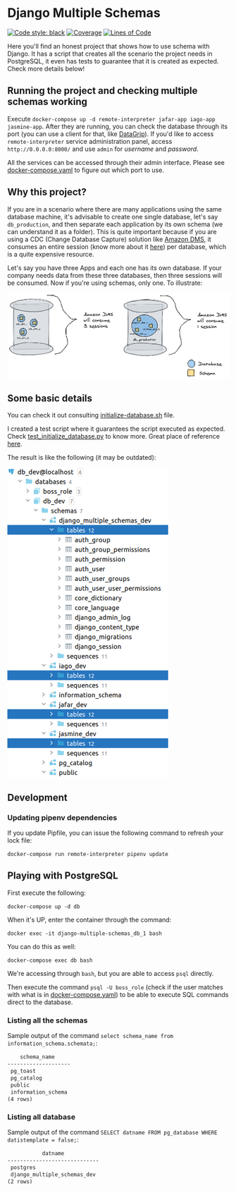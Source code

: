 # Django Multiple Schemas

[![Code style: black](https://img.shields.io/badge/code%20style-black-000000.svg)](https://github.com/psf/black)
[![Coverage](https://sonarcloud.io/api/project_badges/measure?project=willianantunes_django-multiple-schemas&metric=coverage)](https://sonarcloud.io/dashboard?id=willianantunes_django-multiple-schemas)
[![Lines of Code](https://sonarcloud.io/api/project_badges/measure?project=willianantunes_django-multiple-schemas&metric=ncloc)](https://sonarcloud.io/dashboard?id=willianantunes_django-multiple-schemas)

Here you'll find an honest project that shows how to use schema with Django. It has a script that creates all the scenario the project needs in PostgreSQL, it even has tests to guarantee that it is created as expected. Check more details below!

## Running the project and checking multiple schemas working

Execute `docker-compose up -d remote-interpreter jafar-app iago-app jasmine-app`. After they are running, you can check the database through its port (you can use a client for that, like [DataGrip](https://www.jetbrains.com/datagrip/)). If you'd like to access `remote-interpreter` service administration panel, access `http://0.0.0.0:8000/` and use `admin` for _username_ and _password_.

All the services can be accessed through their admin interface. Please see [docker-compose.yaml](./docker-compose.yaml) to figure out which port to use.

## Why this project?

If you are in a scenario where there are many applications using the same database machine, it's advisable to create one single database, let's say `db_production`, and then separate each application by its own schema (we can understand it as a folder). This is quite important because if you are using a CDC (Change Database Capture) solution like [Amazon DMS](https://aws.amazon.com/dms/), it consumes an entire session (know more about it [here](https://aws.amazon.com/blogs/database/analyzing-amazon-rds-database-workload-with-performance-insights/)) per database, which is a quite expensive resource. 

Let's say you have three Apps and each one has its own database. If your company needs data from these three databases, then three sessions will be consumed. Now if you're using schemas, only one. To illustrate:

![An image which shows all the database's objects](./docs/database-vs-schemas.png "All schemas/folders created")

## Some basic details

You can check it out consulting [initialize-database.sh](./scripts/docker-entrypoint-initdb.d/initialize-database.sh) file.

I created a test script where it guarantees the script executed as expected. Check [test_initialize_database.py](./tests/integration/scripts/docker-entrypoint-initdb.d/test_initialize_database.py) to know more. Great place of reference [here](https://github.com/psycopg/psycopg2/tree/master/tests). 

The result is like the following (it may be outdated):

![An image which shows all the database's objects](./docs/all-schemas-and-tables-inside-schema-dev.png "All schemas/folders created")

## Development

### Updating pipenv dependencies

If you update Pipfile, you can issue the following command to refresh your lock file:

    docker-compose run remote-interpreter pipenv update

## Playing with PostgreSQL

First execute the following:

    docker-compose up -d db

When it's UP, enter the container through the command:

    docker exec -it django-multiple-schemas_db_1 bash

You can do this as well:

    docker-compose exec db bash

We're accessing through `bash`, but you are able to access `psql` directly.

Then execute the command `psql -U boss_role` (check if the user matches with what is in [docker-compose.yaml](./docker-compose.yaml)) to be able to execute SQL commands direct to the database.

### Listing all the schemas

Sample output of the command `select schema_name from information_schema.schemata;`:

```text
    schema_name     
--------------------
 pg_toast
 pg_catalog
 public
 information_schema
(4 rows)
```

### Listing all database

Sample output of the command `SELECT datname FROM pg_database WHERE datistemplate = false;`:

```text
           datname           
-----------------------------
 postgres
 django_multiple_schemas_dev
(2 rows)
```
